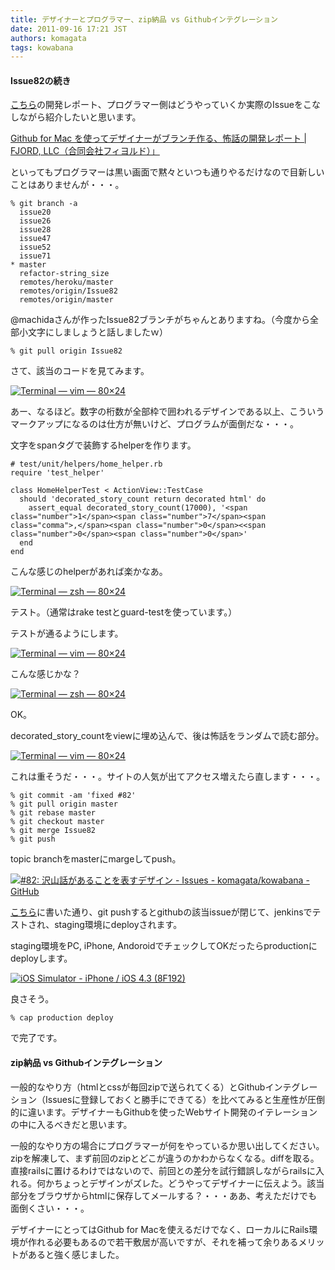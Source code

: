 ```yaml
---
title: デザイナーとプログラマー、zip納品 vs Githubインテグレーション
date: 2011-09-16 17:21 JST
authors: komagata
tags: kowabana
---
```

#### Issue82の続き

[こちら](http://fjord.jp/love/890.html)の開発レポート、プログラマー側はどうやっていくか実際のIssueをこなしながら紹介したいと思います。

[Github for Mac を使ってデザイナーがブランチ作る、怖話の開発レポート | FJORD, LLC（合同会社フィヨルド）」](http://fjord.jp/love/890.html)

といってもプログラマーは黒い画面で黙々といつも通りやるだけなので目新しいことはありませんが・・・。

```
% git branch -a
  issue20
  issue26
  issue28
  issue47
  issue52
  issue71
* master
  refactor-string_size
  remotes/heroku/master
  remotes/origin/Issue82
  remotes/origin/master
```

@machidaさんが作ったIssue82ブランチがちゃんとありますね。（今度から全部小文字にしましょうと話しましたｗ）

```
% git pull origin Issue82
```

さて、該当のコードを見てみます。

[![Terminal — vim — 80×24](http://farm7.static.flickr.com/6064/6152390974_23fdd2c832.jpg)](http://www.flickr.com/photos/komagata/6152390974/ "Terminal — vim — 80×24 by komagata, on Flickr")

あー、なるほど。数字の桁数が全部枠で囲われるデザインである以上、こういうマークアップになるのは仕方が無いけど、プログラムが面倒だな・・・。

文字をspanタグで装飾するhelperを作ります。

```
# test/unit/helpers/home_helper.rb
require 'test_helper'

class HomeHelperTest < ActionView::TestCase
  should 'decorated_story_count return decorated html' do
    assert_equal decorated_story_count(17000), '<span class="number">1</span><span class="number">7</span><span class="comma">,</span><span class="number">0</span><<span class="number">0</span><span class="number">0</span>'
  end
end
```

こんな感じのhelperがあれば楽かなあ。

[![Terminal — zsh — 80×24](http://farm7.static.flickr.com/6069/6152405168_237c612242.jpg)](http://www.flickr.com/photos/komagata/6152405168/ "Terminal — zsh — 80×24 by komagata, on Flickr")

テスト。（通常はrake testとguard-testを使っています。）

テストが通るようにします。

[![Terminal — vim — 80×24](http://farm7.static.flickr.com/6199/6151876617_010c43ea59.jpg)](http://www.flickr.com/photos/komagata/6151876617/ "Terminal — vim — 80×24 by komagata, on Flickr")

こんな感じかな？

[![Terminal — zsh — 80×24](http://farm7.static.flickr.com/6193/6152423094_be53012800.jpg)](http://www.flickr.com/photos/komagata/6152423094/ "Terminal — zsh — 80×24 by komagata, on Flickr")

OK。

decorated\_story\_countをviewに埋め込んで、後は怖話をランダムで読む部分。

[![Terminal — vim — 80×24](http://farm7.static.flickr.com/6080/6152516830_3035611485.jpg)](http://www.flickr.com/photos/komagata/6152516830/ "Terminal — vim — 80×24 by komagata, on Flickr")

これは重そうだ・・・。サイトの人気が出てアクセス増えたら直します・・・。

```
% git commit -am 'fixed #82'
% git pull origin master
% git rebase master
% git checkout master
% git merge Issue82
% git push
```

topic branchをmasterにmargeしてpush。

[![#82: 沢山話があることを表すデザイン - Issues - komagata/kowabana - GitHub](http://farm7.static.flickr.com/6185/6151963131_eee202a4d7.jpg)](http://www.flickr.com/photos/komagata/6151963131/ "#82: 沢山話があることを表すデザイン - Issues - komagata/kowabana - GitHub by komagata, on Flickr")

[こちら](http://fjord.jp/love/870.html)に書いた通り、git pushするとgithubの該当issueが閉じて、jenkinsでテストされ、staging環境にdeployされます。

staging環境をPC, iPhone, AndoroidでチェックしてOKだったらproductionにdeployします。

[![iOS Simulator - iPhone / iOS 4.3 (8F192)](http://farm7.static.flickr.com/6151/6152467096_1e4830646a.jpg)](http://www.flickr.com/photos/komagata/6152467096/ "iOS Simulator - iPhone / iOS 4.3 (8F192) by komagata, on Flickr")

良さそう。

```
% cap production deploy
```

で完了です。

#### zip納品 vs Githubインテグレーション

一般的なやり方（htmlとcssが毎回zipで送られてくる）とGithubインテグレーション（Issuesに登録しておくと勝手にできてる）を比べてみると生産性が圧倒的に違います。デザイナーもGithubを使ったWebサイト開発のイテレーションの中に入るべきだと思います。

一般的なやり方の場合にプログラマーが何をやっているか思い出してください。zipを解凍して、まず前回のzipとどこが違うのかわからなくなる。diffを取る。直接railsに置けるわけではないので、前回との差分を試行錯誤しながらrailsに入れる。何かちょっとデザインがズレた。どうやってデザイナーに伝えよう。該当部分をブラウザからhtmlに保存してメールする？・・・ああ、考えただけでも面倒くさい・・・。

デザイナーにとってはGithub for Macを使えるだけでなく、ローカルにRails環境が作れる必要もあるので若干敷居が高いですが、それを補って余りあるメリットがあると強く感じました。
